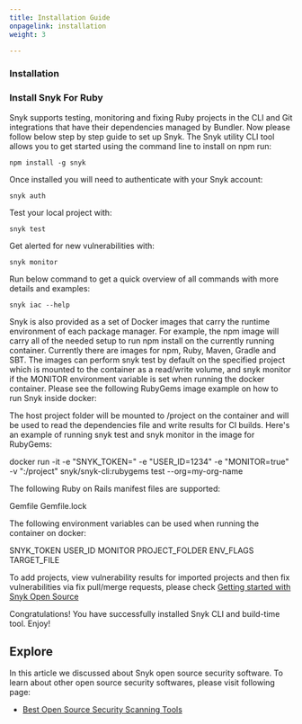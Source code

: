 ```yaml
---
title: Installation Guide
onpagelink: installation
weight: 3

---
```


### Installation

### Install Snyk For Ruby

Snyk supports testing, monitoring and fixing Ruby projects in the CLI and Git integrations that have their dependencies managed by Bundler. Now please follow below step by step guide to set up Snyk. The Snyk utility CLI tool allows you to get started using the command line to install on npm run:

    npm install -g snyk

Once installed you will need to authenticate with your Snyk account:

    snyk auth

Test your local project with:

    snyk test


Get alerted for new vulnerabilities with:

    snyk monitor


Run below command to get a quick overview of all commands with more details and examples:

    snyk iac --help

Snyk is also provided as a set of Docker images that carry the runtime environment of each package manager. For example, the npm image will carry all of the needed setup to run npm install on the currently running container. Currently there are images for npm, Ruby, Maven, Gradle and SBT. The images can perform snyk test by default on the specified project which is mounted to the container as a read/write volume, and snyk monitor if the MONITOR environment variable is set when running the docker container. Please see the following RubyGems image example on how to run Snyk inside docker:

The host project folder will be mounted to /project on the container and will be used to read the dependencies file and write results for CI builds. Here's an example of running snyk test and snyk monitor in the image for RubyGems:

docker run -it
    -e "SNYK_TOKEN="
    -e "USER_ID=1234"
    -e "MONITOR=true"
    -v ":/project"
  snyk/snyk-cli:rubygems test --org=my-org-name


The following Ruby on Rails manifest files are supported:

Gemfile
Gemfile.lock


The following environment variables can be used when running the container on docker:

SNYK_TOKEN
USER_ID
MONITOR
PROJECT_FOLDER
ENV_FLAGS
TARGET_FILE


To add projects, view vulnerability results for imported projects and then fix vulnerabilities via fix pull/merge requests, please check [Getting started with Snyk Open Source](https://support.snyk.io/hc/en-us/articles/360014875297-Getting-started-with-Snyk-Open-Source)

Congratulations! You have successfully installed Snyk CLI and build-time tool. Enjoy!

Explore
-------

In this article we discussed about Snyk open source security software. To learn about other open source security softwares, please visit following page:

*   [Best Open Source Security Scanning Tools](https://products.containerize.com/securityapps/)
